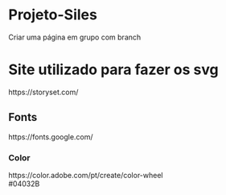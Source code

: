 # Projeto-Siles
Criar uma página em grupo com branch

<div>
  <h1>Site utilizado para fazer os svg</h1>
  <p>https://storyset.com/</p>
  
  <h2>Fonts</h2>
  <p>https://fonts.google.com/</p>
     
  <h3>Color</h3>
  <p>https://color.adobe.com/pt/create/color-wheel <br> #04032B </p>
  

</div>

